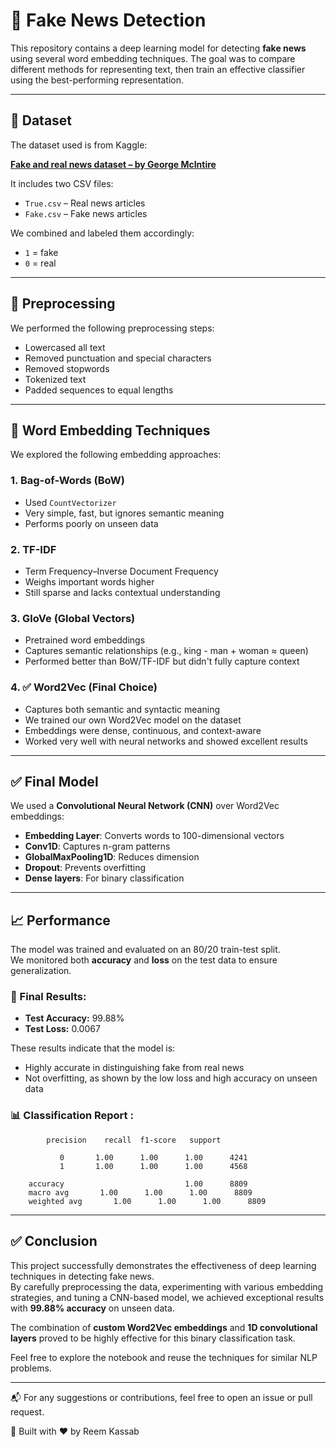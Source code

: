 # 📰 Fake News Detection 

This repository contains a deep learning model for detecting **fake news** using several word embedding techniques. The goal was to compare different methods for representing text, then train an effective classifier using the best-performing representation.

---

## 📁 Dataset

The dataset used is from Kaggle:

**[Fake and real news dataset – by George McIntire](https://www.kaggle.com/datasets/clmentbisaillon/fake-and-real-news-dataset)**

It includes two CSV files:

- `True.csv` – Real news articles  
- `Fake.csv` – Fake news articles  

We combined and labeled them accordingly:
- `1` = fake
- `0` = real

---

## 🧹 Preprocessing

We performed the following preprocessing steps:

- Lowercased all text  
- Removed punctuation and special characters  
- Removed stopwords  
- Tokenized text  
- Padded sequences to equal lengths  

---

## 🧠 Word Embedding Techniques

We explored the following embedding approaches:

### 1. **Bag-of-Words (BoW)**  
- Used `CountVectorizer`  
- Very simple, fast, but ignores semantic meaning  
- Performs poorly on unseen data

### 2. **TF-IDF**  
- Term Frequency–Inverse Document Frequency  
- Weighs important words higher  
- Still sparse and lacks contextual understanding

### 3. **GloVe (Global Vectors)**  
- Pretrained word embeddings  
- Captures semantic relationships (e.g., king - man + woman ≈ queen)  
- Performed better than BoW/TF-IDF but didn't fully capture context

### 4. ✅ **Word2Vec (Final Choice)**  
- Captures both semantic and syntactic meaning  
- We trained our own Word2Vec model on the dataset  
- Embeddings were dense, continuous, and context-aware  
- Worked very well with neural networks and showed excellent results

---

## ✅ Final Model

We used a **Convolutional Neural Network (CNN)** over Word2Vec embeddings:

- **Embedding Layer**: Converts words to 100-dimensional vectors  
- **Conv1D**: Captures n-gram patterns  
- **GlobalMaxPooling1D**: Reduces dimension  
- **Dropout**: Prevents overfitting  
- **Dense layers**: For binary classification

---
## 📈 Performance

The model was trained and evaluated on an 80/20 train-test split.  
We monitored both **accuracy** and **loss** on the test data to ensure generalization.

### 🧪 Final Results:
- **Test Accuracy:** 99.88%  
- **Test Loss:** 0.0067  

These results indicate that the model is:
- Highly accurate in distinguishing fake from real news
- Not overfitting, as shown by the low loss and high accuracy on unseen data

### 📊 Classification Report :
```plaintext
        precision    recall  f1-score   support

           0       1.00      1.00      1.00      4241
           1       1.00      1.00      1.00      4568

    accuracy                           1.00      8809
    macro avg       1.00      1.00      1.00      8809
    weighted avg       1.00      1.00      1.00      8809
```
---
## ✅ Conclusion

This project successfully demonstrates the effectiveness of deep learning techniques in detecting fake news.  
By carefully preprocessing the data, experimenting with various embedding strategies, and tuning a CNN-based model, we achieved exceptional results with **99.88% accuracy** on unseen data.

The combination of **custom Word2Vec embeddings** and **1D convolutional layers** proved to be highly effective for this binary classification task.

Feel free to explore the notebook and reuse the techniques for similar NLP problems.

---

📬 For any suggestions or contributions, feel free to open an issue or pull request.

🧠 Built with ❤️ by Reem Kassab
